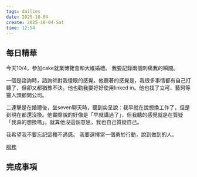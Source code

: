 ```yaml
---
tags: dailies  
date: 2025-10-04
create: 2025-10-04-Sat
time: 12:54
---
```

## 每日精華

今天10/4，參加cake就業博覽會和大維婚禮。
我要記錄兩個刺痛我的瞬間。

一個是諮詢時，諮詢師對我傻眼的感覺。他聽著的感覺是，我很多事情都有自己打聽了，但卻又都猶豫不決。他也勸我要好好使用linked in。他也找了立可、藝珂等獵人頭顧問公司。

二連擊是在婚禮後，坐seven聊天時，聽到奕呈說：我早就在說想換工作了，但是到現在都還沒換。他實際說的好像是「早就講過了」，但我聽的感覺就是在質疑「我真的想換嗎」。就算他沒這個意思，我也自己質疑自己。

我希望我不要忘記這種不適感。
我要選擇當一個勇於行動，說到做到的人。

[服務](服務.md)

## 完成事項